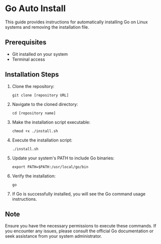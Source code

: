 # Go Auto Install

This guide provides instructions for automatically installing Go on Linux systems and removing the installation file.

## Prerequisites

- Git installed on your system
- Terminal access

## Installation Steps

1.  Clone the repository:
    ```
    git clone [repository URL]
    ```

2.  Navigate to the cloned directory:
    ```
    cd [repository name]
    ```

3.  Make the installation script executable:
    ```
    chmod +x ./install.sh
    ```

4.  Execute the installation script:
    ```
    ./install.sh
    ```

5.  Update your system's PATH to include Go binaries:
    ```
    export PATH=$PATH:/usr/local/go/bin
    ```

6.  Verify the installation:
    ```
    go
    ```

7.  If Go is successfully installed, you will see the Go command usage instructions.

## Note

Ensure you have the necessary permissions to execute these commands. If you encounter any issues, please consult the official Go documentation or seek assistance from your system administrator.
